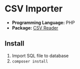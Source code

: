 # CSV Importer

- **Programming Language:** PHP
- **Package:** [CSV Reader](https://github.com/fusonic/php-csv-reader)

## Install

1. Import SQL file to database
2. `composer install`
